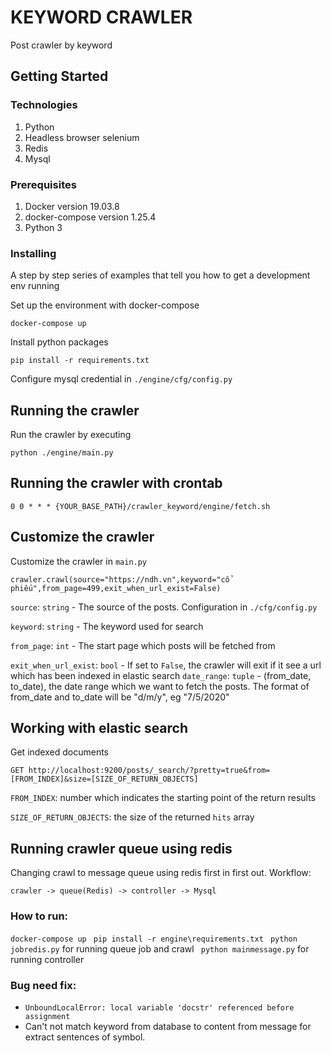 # KEYWORD CRAWLER

Post crawler by keyword

## Getting Started

### Technologies

1. Python
2. Headless browser selenium
3. Redis
4. Mysql

### Prerequisites

1. Docker version 19.03.8
2. docker-compose version 1.25.4
3. Python 3 

### Installing

A step by step series of examples that tell you how to get a development env running

Set up the environment with docker-compose

```
docker-compose up
```

Install python packages

```
pip install -r requirements.txt
```

Configure mysql credential in `./engine/cfg/config.py`


## Running the crawler

Run the crawler by executing


```
python ./engine/main.py
```


## Running the crawler with crontab

```
0 0 * * * {YOUR_BASE_PATH}/crawler_keyword/engine/fetch.sh
```

## Customize the crawler

Customize the crawler in ```main.py```
```
crawler.crawl(source="https://ndh.vn",keyword="cổ phiếu",from_page=499,exit_when_url_exist=False)
```
```source```: ```string``` - The source of the posts. Configuration in ```./cfg/config.py```

```keyword```: ```string``` - The keyword used for search

```from_page```: ```int``` - The start page which posts will be fetched from 

```exit_when_url_exist```: ```bool``` - If set to ```False```, the crawler will exit if it see a url which has been indexed in elastic search
```date_range```: ```tuple``` - (from_date, to_date), the date range which we want to fetch the posts. The format of from_date and to_date will be "d/m/y", eg "7/5/2020"

## Working with elastic search

Get indexed documents

```
GET http://localhost:9200/posts/_search/?pretty=true&from=[FROM_INDEX]&size=[SIZE_OF_RETURN_OBJECTS]
```

```FROM_INDEX```: number which indicates the starting point of the return results

```SIZE_OF_RETURN_OBJECTS```: the size of the returned ```hits``` array 
## Running crawler queue using redis
Changing crawl to message queue using redis first in first out.
Workflow:
```
crawler -> queue(Redis) -> controller -> Mysql
```
### How to run:
``` docker-compose up ```
``` pip install -r engine\requirements.txt```
``` python jobredis.py``` for running queue job and crawl
``` python mainmessage.py``` for running controller
### Bug need fix:
- ```UnboundLocalError: local variable 'docstr' referenced before assignment```
- Can't not match keyword from database to content from message for extract sentences of symbol.